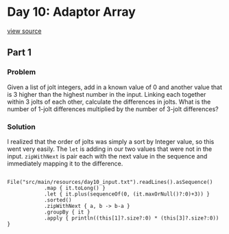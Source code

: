 # Day 10: Adaptor Array
[view source](/src/main/kotlin/day10/Day10.kt)
## Part 1
### Problem
Given a list of jolt integers, add in a known value of 0 and another value that is 3 higher than
the highest number in the input. Linking each together within 3 jolts of each other, calculate the
differences in jolts. What is the number of 1-jolt differences multiplied by the number of 3-jolt differences?
### Solution
I realized that the order of jolts was simply a sort by Integer value, so this went very easily.
The `let` is adding in our two values that were not in the input. `zipWithNext` is pair each with the next
value in the sequence and immediately mapping it to the difference.
```
    File("src/main/resources/day10_input.txt").readLines().asSequence()
            .map { it.toLong() }
            .let { it.plus(sequenceOf(0, (it.maxOrNull()?:0)+3)) }
            .sorted()
            .zipWithNext { a, b -> b-a }
            .groupBy { it }
            .apply { println((this[1]?.size?:0) * (this[3]?.size?:0)) }
```